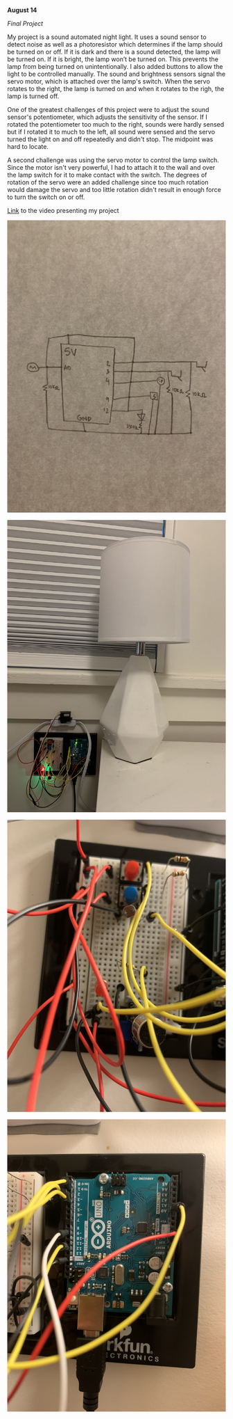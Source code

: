 **August 14**

*Final Project*

My project is a sound automated night light. It uses a sound sensor to detect noise as well as a photoresistor which determines if the lamp should be turned on or off.
If it is dark and there is a sound detected, the lamp will be turned on. If it is bright, the lamp won’t be turned on. This prevents the lamp from being turned on unintentionally.
I also added buttons to allow the light to be controlled manually.
The sound and brightness sensors signal the servo motor, which is attached over the lamp's switch. When the servo rotates to the right, the lamp is turned on and when
it rotates to the righ, the lamp is turned off.

One of the greatest challenges of this project were to adjust the sound sensor's potentiometer, which adjusts the sensitivity of the sensor. If I rotated the potentiometer too
much to the right, sounds were hardly sensed but if I rotated it to much to the left, all sound were sensed and the servo turned the light on and off repeatedly and didn't stop.
The midpoint was hard to locate.

A second challenge was using the servo motor to control the lamp switch. Since the motor isn't very powerful, I had to attach it to the wall and over the lamp switch for it
to make contact with the switch. The degrees of rotation of the servo were an added challenge since too much rotation would damage the servo and too little rotation didn't
result in enough force to turn the switch on or off.

[Link](https://youtu.be/7163UvRmcfg) to the video presenting my project

![Schematic](FinalSchematic.jpg)


![Photograph of the project](TheProject.jpg)

![Closeup1](Closeup1.jpg)

![Closeup2](Closeup2.jpg)
